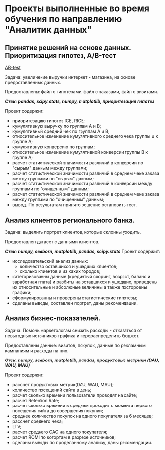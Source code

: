# Проекты выполненные во время обучения по направлению "Аналитик данных"
## Принятие решений на основе данных. Приоритизация гипотез, A/B-тест
[AB-test](https://github.com/TikOlga/Project_practicum/tree/main/AB-test)

Задача: увеличение выручки интернет - магазина, на основе предоставленных данных.  

Предоставлены: файл с гипотезами, файл с заказами, файл с визитами.

***Cтек: pandas, scipy.stats, numpy, matplotlib, приоритезация гипотез*** 

Проект содержит:
- приоритезацию гипотез ICE, RICE;
- кумулятивную выручку по группам А и В;
- кумулятивный средний чек по группам А и В;
- относительное изменение кумулятивного среднего чека группы В к группе А;
- кумулятивную конверсию по группам;
- относительное изменение кумулятивной конверсии группы В к группе А;
- расчет статистической значимости различий в конверсии по "сырым" данным между группами;
- расчет статистической значимости различий в среднем чеке заказа между группами по "сырым" данным;
- расчет статистической значимости различий в конверсии между группами по "очищенным" данным;
- расчет статистической значимости различий в среднем чеке заказа между группами по "очищенным" данным;
- вывод. По результатам принято решение остановить тест. 



## Анализ клиентов регионального банка.

Задача: выделить портрет клиентов, которые склонны уходить.

Предоставлен датасет с данными клиентов.

***Cтек: numpy, seaborn, matplotlib, pandas, scipy.stats***
Проект содержит:
- исследовательский анализ данных:
  - количество оставшихся и ушедших клиентов;
  - сколько клиентов и из кахих городов;
- категоризованны данные (крединтый скоринг, возраст, баланс и заработная плата) и
разбиты на оставшихся и ушедших, приведены их относительные и абсолюные величины а также постороены графики;
- сформулированны и проверены статистические гипотезы;
- сделаны выводы, составлен портрет, даны рекомендации.


## Анализ бизнес-показателей.

Задача: Помочь маркетологам снизить расходы - отказаться от невыгодных источников трафика и перераспределить бюджет. 

Предоставлены данные: визитов, покупок, данные по рекламным кампаниям и расходы на них.

***Cтек: numpy, seaborn, matplotlib, pandas, продуктовые метрики (DAU, WAU, MAU)***

Проект содержит:
- рассчет продуктовых метрик(DAU, WAU, MAU);
- количество посещений сайта в день;
- расчет сколько времени пользователи проводят на сайте;
- расчет Retention Rate;
- расчет сколько времени в среднем проходит с момента первого посещения сайта до совершения покупки;
- среднее количество покупок на одного покупателя за 6 месяцев;
- рассчет среднего чека;
- LTV;
- расчет среднего САС на одного покупателя;
- расчет ROMI по когортам в разрезе источников;
- сделаны выводы по проделанному анализу, даны рекомендации.
